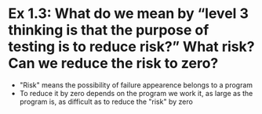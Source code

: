 # Ex 1.3: What do we mean by “level 3 thinking is that the purpose of testing is to reduce risk?” What risk? Can we reduce the risk to zero?
* "Risk" means the possibility of failure appearence belongs to a program
* To reduce it by zero depends on the program we work it, as large as the program is, 
as difficult as to reduce the "risk" by zero
